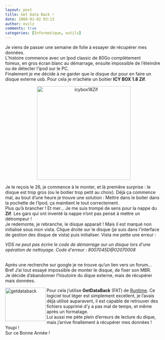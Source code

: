 ```yaml
---
layout: post
title: Get Data Back !
date: 2009-01-02 03:13
author: evilz
comments: true
categories: [Informatique, outils]
---
```

<p>Je viens de passer une semaine de folie &agrave; essayer de r&eacute;cup&eacute;rer mes donn&eacute;es. <br />L&rsquo;histoire commence avec un Ipod classic de 80Go compl&egrave;tement foireux,&nbsp;en gros&nbsp;&eacute;cran blanc au d&eacute;marrage, ensuite impossible de l&rsquo;&eacute;teindre ou de d&eacute;tecter l&rsquo;ipod sur le PC. <br />Finalement je me d&eacute;cide &agrave; ne garder que le disque dur pour en&nbsp;faire un disque externe usb. Pour cela je m&rsquo;ach&egrave;te un boitier <strong>ICY BOX 1.8 Zif</strong>. </p><p align="left"><a href="https://www.flickr.com/photos/evilznet/3156511433/" title="icybox18Zif de evilz, sur Flickr"><div style="text-align: center"><img src="https://farm4.static.flickr.com/3234/3156511433_594ee2fefa_o.jpg" alt="icybox18Zif" width="300" height="300" /> </div></a></p><p>Je le re&ccedil;ois le 26, je commence &agrave; le monter, et l&agrave; premi&egrave;re surprise : le disque est trop gros (ou le boitier trop petit au choix). D&eacute;j&agrave; &ccedil;a commence mal, au bout d&rsquo;une heure je trouve une solution : Mettre dans le boiter dans la pochette de l&rsquo;Ipod, &ccedil;a maintient le tout correctement.<br />Plus qu&rsquo;&agrave; brancher ! Et mer&hellip; Je me suis tromp&eacute; de sens pour la nappe du <strong>Zif</strong>. Les gars qui ont invent&eacute; la nappe n&rsquo;ont pas pens&eacute; &agrave; mettre un d&eacute;trompeur !<br />Je redemonte, je rebranche, le disque apparait ! Mais il est marqu&eacute; non initialis&eacute; sous mon vista. Clique droite sur le disque (je suis dans l&rsquo;interface de gestion des disque de vista) puis initialiser. Vista me pette une erreur : </p><address>VDS ne peut pas &eacute;crire le code de d&eacute;marrage sur un disque lors d&#39;une op&eacute;ration de nettoyage. Code d&#39;erreur : 8007045D@02070008<br /></address><p><span class="Apple-style-span" style="font-style: italic"><span class="Apple-style-span" style="font-size: x-small"></span></span><br />Apr&egrave;s une recherche sur google je ne trouve qu&rsquo;un lien vers un forum&hellip;<br />Bref J&rsquo;ai tout essay&eacute; impossible de monter le disque, de fixer son MBR.<br />Je d&eacute;cide d&rsquo;abandonner l&rsquo;hisutoire du dique externe, mais de r&eacute;cup&eacute;rer mais donn&eacute;es. </p><a href="https://www.flickr.com/photos/evilznet/3156512791/" title="getdataback de evilz, sur Flickr"><img src="https://farm4.static.flickr.com/3086/3156512791_f0aeb3efeb_o.jpg" alt="getdataback" width="130" height="107" align="left" /></a> <p>Pour cela j&rsquo;utilise <strong>GetDataBack</strong> (FAT) de&nbsp;<a href="http://www.runtime.org/french/index.html" target="_blank" title="Runtime software">Runtime</a>. Ce logiciel tout l&eacute;ger est simplement excellent, je l&rsquo;avais d&eacute;j&agrave; utilis&eacute; auparavent, il est capable de retrouver des fichiers supprim&eacute; d&rsquo;y a pas mal de temps, et m&ecirc;me apr&egrave;s un formatage.<br />Lui aussi me p&egrave;te plein d&rsquo;erreurs de lecture du dique, mais j&rsquo;arrive finallement &agrave; r&eacute;cup&eacute;rer mes donn&eacute;es ! Youpi !<br />Sur ce Bonne Ann&eacute;e ! </p>
